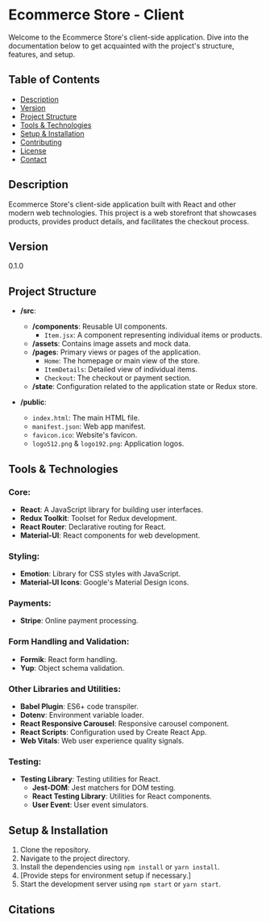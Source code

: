 # Ecommerce Store - Client

Welcome to the Ecommerce Store's client-side application. Dive into the documentation below to get acquainted with the project's structure, features, and setup.

## Table of Contents
- [Description](#description)
- [Version](#version)
- [Project Structure](#project-structure)
- [Tools & Technologies](#tools--technologies)
- [Setup & Installation](#setup--installation)
- [Contributing](#contributing)
- [License](#license)
- [Contact](#contact)

## Description
Ecommerce Store's client-side application built with React and other modern web technologies. This project is a web storefront that showcases products, provides product details, and facilitates the checkout process.

## Version
0.1.0

## Project Structure
- **/src**:
  - **/components**: Reusable UI components.
    - `Item.jsx`: A component representing individual items or products.
  - **/assets**: Contains image assets and mock data.
  - **/pages**: Primary views or pages of the application.
    - `Home`: The homepage or main view of the store.
    - `ItemDetails`: Detailed view of individual items.
    - `Checkout`: The checkout or payment section.
  - **/state**: Configuration related to the application state or Redux store.

- **/public**:
  - `index.html`: The main HTML file.
  - `manifest.json`: Web app manifest.
  - `favicon.ico`: Website's favicon.
  - `logo512.png` & `logo192.png`: Application logos.

## Tools & Technologies

### Core:
- **React**: A JavaScript library for building user interfaces.
- **Redux Toolkit**: Toolset for Redux development.
- **React Router**: Declarative routing for React.
- **Material-UI**: React components for web development.

### Styling:
- **Emotion**: Library for CSS styles with JavaScript.
- **Material-UI Icons**: Google's Material Design icons.

### Payments:
- **Stripe**: Online payment processing.

### Form Handling and Validation:
- **Formik**: React form handling.
- **Yup**: Object schema validation.

### Other Libraries and Utilities:
- **Babel Plugin**: ES6+ code transpiler.
- **Dotenv**: Environment variable loader.
- **React Responsive Carousel**: Responsive carousel component.
- **React Scripts**: Configuration used by Create React App.
- **Web Vitals**: Web user experience quality signals.

### Testing:
- **Testing Library**: Testing utilities for React.
  - **Jest-DOM**: Jest matchers for DOM testing.
  - **React Testing Library**: Utilities for React components.
  - **User Event**: User event simulators.

## Setup & Installation
1. Clone the repository.
2. Navigate to the project directory.
3. Install the dependencies using `npm install` or `yarn install`.
4. [Provide steps for environment setup if necessary.]
5. Start the development server using `npm start` or `yarn start`.

## Citations

